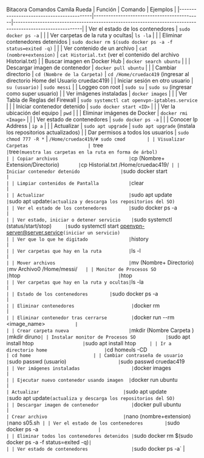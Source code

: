  Bitacora Comandos Camila Rueda
| Función                                  | Comando                                    | Ejemplos                                                                                                 |
|------------------------------------------|--------------------------------------------|----------------------------------------------------------------------------------------------------------|
| Ver el estado de los contenedores        | `sudo docker ps -a`                       |                                                                                                          |
| Ver carpetas de la ruta y ocultas| `ls -la`                                   |                                                                                                       |
| Eliminar contenedores detenidos | `sudo docker rm $(sudo docker ps -a -f status=exited -q)` |                                                                                                          |
| Ver contenido de un archivo              | `cat (nombre+extension)`                   | `cat Historial.txt` (ver el contenido del archivo Historial.txt)                   |
| Buscar imagen en Docker Hub               | `docker search ubuntu`                    |                                                                                                          |
| Descargar imagen de contenedor            | `docker pull ubuntu`                      |                                                                                                          |
| Cambiar directorio                       | `cd (Nombre de la Carpeta)`                | `cd /Home/cruedac419` (ingresar al directorio Home del Usuario cruedac419)                               |
| Iniciar sesión en otro usuario           | `su (usuario)`                             | `sudo messi`                              |
| Loggeo con root                          | `sudo su`                                 | `sudo su` (ingresar como super usuario)                         |
| Ver imágenes instaladas                   | `docker images`                           |                                                                                                          |
| Ver Tabla de Reglas del Firewall          | `sudo systemctl cat openvpn-iptables.service` |                                                                                                     |
| Iniciar contenedor detenido               | `sudo docker start <ID>`                  |                                                                                                          |
| Ver la ubicación del equipo              | `pwd`                                      |                                                                                                      |
| Eliminar imágenes de Docker               | `docker rmi <Image>`                      |                                                                                                          |
| Ver estado de contenedores                | `sudo docker ps -a`                       |                                                                                                          |
| Conocer Ip Address                       | `ip a`                                     |                                                                                                      |
| Actualizar                               | `sudo apt upgrade`                         | `sudo apt upgrade` (instala los repositorios actualizados)                                             |
| Dar permisos a todos los usuarios         | `sudo chmod 777 -R *`                      | `/Home/cruedac419/# sudo cmod        |
| Visualizar Carpetas                      | `tree`                                     | `tree` (muestra las carpetas en la ruta en forma de árbol)                                              |
| Copiar archivos                          | `cp (Nombre+ Extension/Directorio)`        | `cp Historial.txt /Home/cruedac419/`  |
| Iniciar contenedor detenido               | `sudo docker start <ID>`                  |                                                                                                          |
| Limpiar contenidos de Pantalla           | `clear`                                    |                                                                                                      |
| Actualizar                               | `sudo apt update`                          | `sudo apt update` (actualiza y descarga los repositorios del SO)                                        |
| Ver el estado de los contenedores        | `sudo docker ps -a`                       |                                                                                                          |
| Ver estado, iniciar o detener servicio    | `sudo systemctl (status/start/stop)`      | `sudo systemctl start openvpn-server@server.service` (iniciar un servicio)                               |
| Ver que lo que he digitado               | `history`                                  |                                                                                                          |
| Ver carpetas que hay en la ruta          | `ls -l`                                    |                                                                                                     |
| Mover archivos                           | `mv (Nombre+ Directorio)`        | `mv Archivo0 /Home/messi/`    |
| Monitor de Procesos SO              | `htop`                                     | `htop`                                                          |
| Ver carpetas que hay en la ruta y ocultas| `ls -la`                                   |                                                                                                      |
| Estado de los contenedores        | `sudo docker ps -a`                       |                                                                                                          |
| Eliminar contenedores                     | `docker rm <ID>`                          |                                                                                                          |
| Eliminar contenedor tras cerrarse         | `docker run --rm <image_name>`            |                                                                                                          |
| Crear carpeta nueva                      | `mkdir (Nombre Carpeta )`                  | `mkdir diruno` |
| Instalar monitor de Procesos SO           | `sudo apt install htop`                   | `sudo apt install htop`      |
| Ir a directorio home                     | `cd home` o `ls -CD`                      | cd home                       |
| Cambiar contraseña de usuario            | `sudo passwd (usuario)`                    | `sudo passwd cruedac419`                                  |
| Ver imágenes instaladas                   | `docker images`                           |                                                                                                          |
| Ejecutar nuevo contenedor usando imagen  | `docker run ubuntu`                       |                                                                                                                                                                          
| Actualizar                               | `sudo apt update`                          | `sudo apt update` (actualiza y descarga los repositorios del SO)                                        |
| Descargar imagen de contenedor            | `docker pull ubuntu`                      |                                                                                                        
| Crear archivo                            | `nano (nombre+extension)`                  | `nano s05.sh`  |
| Ver el estado de los contenedores        | `sudo docker ps -a`                       |                                                                                                          |
| Eliminar todos los contenedores detenidos | `sudo docker rm $(sudo docker ps -a -f status=exited -q)` |                                                                                                          |
| Ver estado de contenedores                | `sudo docker ps -a`                       |                                                                                                          
